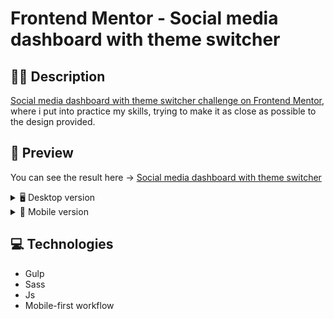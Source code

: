 # Frontend Mentor - Social media dashboard with theme switcher

## ✍🏻 Description

[Social media dashboard with theme switcher challenge on Frontend Mentor](https://www.frontendmentor.io/challenges/social-media-dashboard-with-theme-switcher-6oY8ozp_H), where i put into practice my skills, trying to make it as close as possible to the design provided.

## 🎨 Preview

You can see the result here → [Social media dashboard with theme switcher]()

<details>
    <summary>🖥️ Desktop version</summary>

![](images/desktop.png)

</details>

<details>
    <summary>📱 Mobile version</summary>

![](images/mobile.png)

</details>

## :computer: Technologies

- Gulp
- Sass
- Js
- Mobile-first workflow
